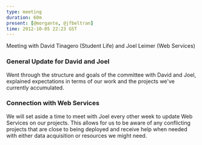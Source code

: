 ```yaml
---
type: meeting  
duration: 60m  
present: [@morgante, @jfbeltran]  
time: 2012-10-05 22:23 GST  
---
```


Meeting with David Tinagero (Student Life) and Joel Leimer (Web Services)

### General Update for David and Joel
Went through the structure and goals of the committee with David and Joel, explained
expectations in terms of our work and the projects we've currently accumulated.


### Connection with Web Services
We will set aside a time to meet with Joel every other week to update Web Services 
on our projects. This allows for us to be aware of any conflicting projects that are
close to being deployed and receive help when needed with either data acquisition
or resources we might need. 






